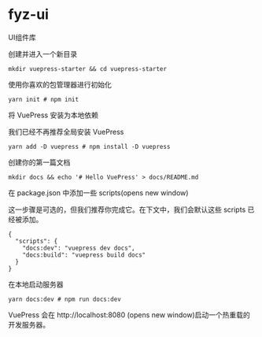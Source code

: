 # fyz-ui
UI组件库

创建并进入一个新目录

`mkdir vuepress-starter && cd vuepress-starter`

使用你喜欢的包管理器进行初始化

`yarn init # npm init`

将 VuePress 安装为本地依赖

我们已经不再推荐全局安装 VuePress

`yarn add -D vuepress # npm install -D vuepress`

创建你的第一篇文档

`mkdir docs && echo '# Hello VuePress' > docs/README.md`

在 package.json 中添加一些 scripts(opens new window)

这一步骤是可选的，但我们推荐你完成它。在下文中，我们会默认这些 scripts 已经被添加。
```
{
  "scripts": {
    "docs:dev": "vuepress dev docs",
    "docs:build": "vuepress build docs"
  }
}
```
在本地启动服务器

`yarn docs:dev # npm run docs:dev`

VuePress 会在 http://localhost:8080 (opens new window)启动一个热重载的开发服务器。